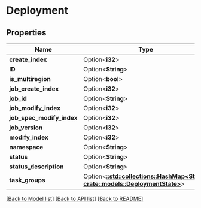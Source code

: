 # Deployment

## Properties

Name | Type | Description | Notes
------------ | ------------- | ------------- | -------------
**create_index** | Option<**i32**> |  | [optional]
**ID** | Option<**String**> |  | [optional]
**is_multiregion** | Option<**bool**> |  | [optional]
**job_create_index** | Option<**i32**> |  | [optional]
**job_id** | Option<**String**> |  | [optional]
**job_modify_index** | Option<**i32**> |  | [optional]
**job_spec_modify_index** | Option<**i32**> |  | [optional]
**job_version** | Option<**i32**> |  | [optional]
**modify_index** | Option<**i32**> |  | [optional]
**namespace** | Option<**String**> |  | [optional]
**status** | Option<**String**> |  | [optional]
**status_description** | Option<**String**> |  | [optional]
**task_groups** | Option<[**::std::collections::HashMap<String, crate::models::DeploymentState>**](DeploymentState.md)> |  | [optional]

[[Back to Model list]](../README.md#documentation-for-models) [[Back to API list]](../README.md#documentation-for-api-endpoints) [[Back to README]](../README.md)


